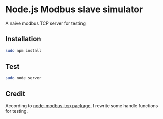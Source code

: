 # Node.js Modbus slave simulator
A naive modbus TCP server for testing

## Installation
```bash
sudo npm install 
```

## Test
```bash
sudo node server
```

## Credit
According to [node-modbus-tcp package](https://github.com/dresende/node-modbus-tcp), I rewrite some handle functions for testing.